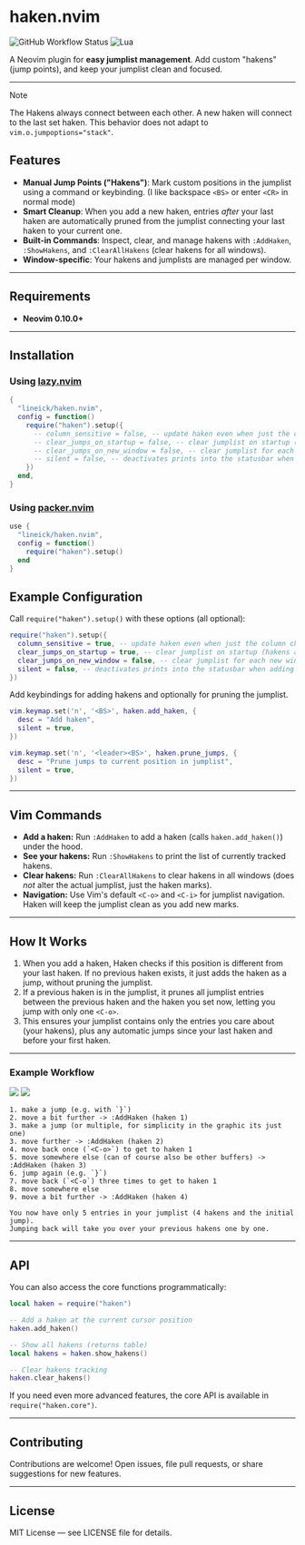 # haken.nvim

![GitHub Workflow Status](https://img.shields.io/github/actions/workflow/status/lineick/haken.nvim/lint-test.yml?branch=main&style=for-the-badge)
![Lua](https://img.shields.io/badge/Made%20with%20Lua-blueviolet.svg?style=for-the-badge&logo=lua)

A Neovim plugin for **easy jumplist management**. Add custom "hakens" (jump points), and keep your jumplist clean and focused.

---

> [!NOTE]
> The Hakens always connect between each other. A new haken will connect to the last set haken. This behavior does not adapt to `vim.o.jumpoptions="stack"`.

## Features

- **Manual Jump Points ("Hakens")**: Mark custom positions in the jumplist using a command or keybinding. (I like backspace `<BS>` or enter `<CR>` in normal mode)
- **Smart Cleanup**: When you add a new haken, entries *after* your last haken are automatically pruned from the jumplist connecting your last haken to your current one.
- **Built-in Commands**: Inspect, clear, and manage hakens with `:AddHaken`, `:ShowHakens`, and `:ClearAllHakens` (clear hakens for all windows).
- **Window-specific**: Your hakens and jumplists are managed per window.

---

## Requirements

- **Neovim 0.10.0+**

---

## Installation

### Using [lazy.nvim](https://github.com/folke/lazy.nvim)

```lua
{
  "lineick/haken.nvim",
  config = function()
    require("haken").setup({
      -- column_sensitive = false, -- update haken even when just the column changed
      -- clear_jumps_on_startup = false, -- clear jumplist on startup (hakens are always cleared on startup)
      -- clear_jumps_on_new_window = false, -- clear jumplist for each new window
      -- silent = false, -- deactivates prints into the statusbar when adding hakens etc.
    })
  end,
}
```

### Using [packer.nvim](https://github.com/wbthomason/packer.nvim)

```lua
use {
  "lineick/haken.nvim",
  config = function()
    require("haken").setup()
  end
}
```


## Example Configuration

Call `require("haken").setup()` with these options (all optional):

```lua
require("haken").setup({
  column_sensitive = true, -- update haken even when just the column changed
  clear_jumps_on_startup = true, -- clear jumplist on startup (hakens are always cleared on startup)
  clear_jumps_on_new_window = false, -- clear jumplist for each new window
  silent = false, -- deactivates prints into the statusbar when adding hakens etc.
})
```

Add keybindings for adding hakens and optionally for pruning the jumplist.

```lua
vim.keymap.set('n', '<BS>', haken.add_haken, {
  desc = "Add haken",
  silent = true,
})

vim.keymap.set('n', '<leader><BS>', haken.prune_jumps, {
  desc = "Prune jumps to current position in jumplist",
  silent = true,
})
```

---

## Vim Commands

* **Add a haken:**
  Run `:AddHaken` to add a haken (calls `haken.add_haken()`) under the hood.
* **See your hakens:**
  Run `:ShowHakens` to print the list of currently tracked hakens.
* **Clear hakens:**
  Run `:ClearAllHakens` to clear hakens in all windows (does *not* alter the actual jumplist, just the haken marks).
* **Navigation:**
  Use Vim's default `<C-o>` and `<C-i>` for jumplist navigation. Haken will keep the jumplist clean as you add new marks.

---

## How It Works

1. When you add a haken, Haken checks if this position is different from your last haken. If no previous haken exists, it just adds the haken as a jump, without pruning the jumplist.
2. If a previous haken is in the jumplist, it prunes all jumplist entries between the previous haken and the haken you set now, letting you jump with only one `<C-o>`.
3. This ensures your jumplist contains only the entries you care about (your hakens), plus any automatic jumps since your last haken and before your first haken.

---

### Example Workflow

![](./doc/example_dark.png#gh-dark-mode-only)
![](./doc/example_light.png#gh-light-mode-only)

```
1. make a jump (e.g. with `}`)
2. move a bit further -> :AddHaken (haken 1)
3. make a jump (or multiple, for simplicity in the graphic its just one)
3. move further -> :AddHaken (haken 2)
4. move back once (`<C-o>`) to get to haken 1
5. move somewhere else (can of course also be other buffers) -> :AddHaken (haken 3)
6. jump again (e.g. `}`)
7. move back (`<C-o`) three times to get to haken 1
8. move somewhere else
9. move a bit further -> :AddHaken (haken 4)

You now have only 5 entries in your jumplist (4 hakens and the initial jump).
Jumping back will take you over your previous hakens one by one.
```

---

## API

You can also access the core functions programmatically:

```lua
local haken = require("haken")

-- Add a haken at the current cursor position
haken.add_haken()

-- Show all hakens (returns table)
local hakens = haken.show_hakens()

-- Clear hakens tracking
haken.clear_hakens()
```

If you need even more advanced features, the core API is available in `require("haken.core")`.

---

## Contributing

Contributions are welcome!
Open issues, file pull requests, or share suggestions for new features.

---

## License

MIT License — see LICENSE file for details.

```

